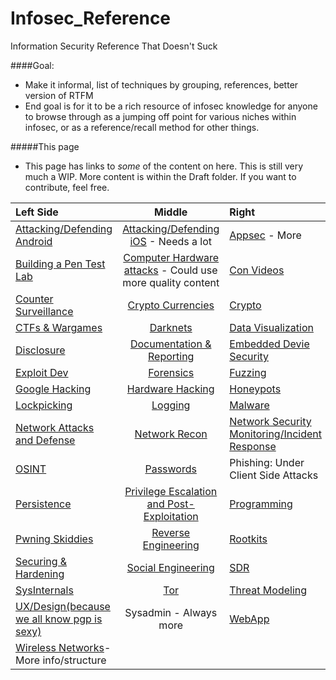 # Infosec_Reference
Information Security Reference That Doesn't Suck


####Goal:

* Make it informal, list of techniques by grouping, references, better version of RTFM
* End goal is for it to be a rich resource of infosec knowledge for anyone to browse through as a jumping off point for various niches within infosec, or as a reference/recall method for other things.


#####This page
* This page has links to *some* of the content on here. This is still very much a  WIP. More content is within the Draft folder. If you want to contribute, feel free.

| Left Side                 |Middle                             | Right |
| :-------------------------|:-----------------------------------:|:-------------------|
| [Attacking/Defending Android](https://github.com/rmusser01/Infosec_Reference/blob/master/Draft/Draft/Attacking%20Android.md) | [Attacking/Defending iOS](https://github.com/rmusser01/Infosec_Reference/blob/master/Draft/Draft/Attacking%20iOS.md) - Needs a lot | [Appsec](https://github.com/rmusser01/Infosec_Reference/blob/master/Draft/Draft/AppSec.md) - More |
| [Building a Pen Test Lab](https://github.com/rmusser01/Infosec_Reference/blob/master/Draft/Draft/Building%20A%20Pentest%20Lab.md) | [Computer Hardware attacks](https://github.com/rmusser01/Infosec_Reference/blob/master/Draft/Draft/Computer%20Hardware%20Attacks.md) - Could use more quality content| [Con Videos](https://github.com/rmusser01/Infosec_Reference/blob/master/Draft/Draft/Con%20Videos%20Stuff.md) |
| [Counter Surveillance](https://github.com/rmusser01/Infosec_Reference/blob/master/Draft/Draft/Counter%20Surveillance.md) | [Crypto Currencies](https://github.com/rmusser01/Infosec_Reference/blob/master/Draft/Draft/CryptoCurrencies.md) | [Crypto](https://github.com/rmusser01/Infosec_Reference/blob/master/Draft/Draft/Cryptography%20%26%20Encryption.md) |
| [CTFs & Wargames](https://github.com/rmusser01/Infosec_Reference/blob/master/Draft/Draft/CTFs%20%26%20Wargames.md) | [Darknets](https://github.com/rmusser01/Infosec_Reference/blob/master/Draft/Draft/Darknets.md) | [Data Visualization](https://github.com/rmusser01/Infosec_Reference/blob/master/Draft/Draft/Data%20Visualization.md) |[Disinformation](https://github.com/rmusser01/Infosec_Reference/blob/master/Draft/Draft/Disinformation.md) |
| [Disclosure](https://github.com/rmusser01/Infosec_Reference/blob/master/Draft/Draft/Disclosure.md) | [Documentation & Reporting](https://github.com/rmusser01/Infosec_Reference/blob/master/Draft/Draft/Documentation%20%26%20Reports.md) | [Embedded Devie Security](https://github.com/rmusser01/Infosec_Reference/blob/master/Draft/Draft/Embedded%20Device%20Security.md) |
| [Exploit Dev](https://github.com/rmusser01/Infosec_Reference/tree/master/Draft/Draft/Exploit%20Development) | [Forensics](https://github.com/rmusser01/Infosec_Reference/blob/master/Draft/Draft/Forensics.md) | [Fuzzing](https://github.com/rmusser01/Infosec_Reference/blob/master/Draft/Draft/Fuzzing.md) |
| [Google Hacking](https://github.com/rmusser01/Infosec_Reference/blob/master/Draft/Draft/Google%20Hacking.md) | [Hardware Hacking](https://github.com/rmusser01/Infosec_Reference/blob/master/Draft/Draft/Hardware%20Hacking%20Teensy-like%20stuff.md) | [Honeypots](https://github.com/rmusser01/Infosec_Reference/blob/master/Draft/Draft/Honeypots.md) |
| [Lockpicking](https://github.com/rmusser01/Infosec_Reference/blob/master/Draft/Draft/Lockpicking.md) | [Logging](https://github.com/rmusser01/Infosec_Reference/blob/master/Draft/Draft/Logging.md) | [Malware](https://github.com/rmusser01/Infosec_Reference/blob/master/Draft/Draft/Malware.md) |
| [Network Attacks and Defense](https://github.com/rmusser01/Infosec_Reference/blob/master/Draft/Draft/Network%20Attacks%20%26%20Defenses.md) | [Network Recon](https://github.com/rmusser01/Infosec_Reference/tree/master/Draft/Draft/Network%20Reconnaissance%26Enumeration) | [Network Security Monitoring/Incident Response](https://github.com/rmusser01/Infosec_Reference/blob/master/Draft/Draft/Network%20Security%20Monitoring.md) |
| [OSINT](https://github.com/rmusser01/Infosec_Reference/blob/master/Draft/Draft/Open%20Source%20Intelligence.md) | [Passwords](https://github.com/rmusser01/Infosec_Reference/blob/master/Draft/Draft/Password%20Bruting%20and%20Hashcracking.md) | Phishing: Under Client Side Attacks |
[Persistence](https://github.com/rmusser01/Infosec_Reference/blob/master/Draft/Draft/Persistence.md) | [Privilege Escalation and Post-Exploitation](https://github.com/rmusser01/Infosec_Reference/tree/master/Draft/Draft/PrivEsc%20Post-Exploitation) | [Programming](https://github.com/rmusser01/Infosec_Reference/blob/master/Draft/Draft/Programming%20-%20Languages%20Courses%20References.md) |
[Pwning Skiddies](https://github.com/rmusser01/Infosec_Reference/blob/master/Draft/Draft/Pwning%20Skiddies.md) | [Reverse Engineering](https://github.com/rmusser01/Infosec_Reference/tree/master/Draft/Draft/Reverse%20Engineering) | [Rootkits](https://github.com/rmusser01/Infosec_Reference/blob/master/Draft/Draft/Rootkits.md) |
[Securing & Hardening](https://github.com/rmusser01/Infosec_Reference/tree/master/Draft/Draft/Securing%20Hardening) | [Social Engineering](https://github.com/rmusser01/Infosec_Reference/blob/master/Draft/Draft/Social%20Engineering.md) | [SDR](https://github.com/rmusser01/Infosec_Reference/tree/master/Draft/Draft/Software%20Defined%20Radio) |
[SysInternals](https://github.com/rmusser01/Infosec_Reference/blob/master/Draft/Draft/System%20Internals%20Windows%20and%20Linux%20Internals%20Reference.md) | [Tor](https://github.com/rmusser01/Infosec_Reference/blob/master/Draft/Draft/Tor.md) | [Threat Modeling](https://github.com/rmusser01/Infosec_Reference/blob/master/Draft/Draft/Threat%20Modeling.md) |
| [UX/Design(because we all know pgp is sexy)](https://github.com/rmusser01/Infosec_Reference/blob/master/Draft/Draft/UX%20Design%20-%20Because%20we%20all%20know%20how%20sexy%20pgp%20is.md) | Sysadmin - Always more | [WebApp](https://github.com/rmusser01/Infosec_Reference/tree/master/Draft/Draft/Web%20Applications) |
| [Wireless Networks](https://github.com/rmusser01/Infosec_Reference/blob/master/Draft/Draft/Hardware%20Hacking%20Teensy-like%20stuff.md)- More info/structure |
